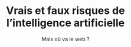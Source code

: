 ---
layout: post
title: "Vrais et faux risques de l’intelligence artificielle"
link: https://maisouvaleweb.fr/vrais-et-faux-risques-de-lintelligence-artificielle/
author: Mais où va le web ?
published_date: 07/10/2024
description: "Ceux qui suivent depuis un moment les développements de l’intelligence artificielle (ia) l’auront noté : c’est de manière cyclique que surgissent d’une part les bouquets de promesses, de l’autre les peurs et les doutes. Ainsi la décennie 2010 aura suscité tous les espoirs, après la sortie d’un long « hiver de l’ia » et l’émergence des modèles d’apprentissage profond. Dès 2015, une rafale de critiques vient néanmoins plomber l’ambiance, pointant les controverses sociotechniques liées à ces progrès, le tout alimenté de nombreux ouvrages en sciences humaines et en France, la publication du très lu Rapport Villani. Un nouveau cycle de promesses s’amorce à l’orée de l’année 2023, avec le déploiement des grands modèles de langage, aussitôt suivi de questionnements quant à leurs impacts social et environnemental. De ce mouvement de balancier, nous pourrions espérer une plus grande maturité collective dans l’appréhension commune des enjeux liés à l’ia. Celle-ci est loin d’être acquise. Dans la cacophonie médiatique comme dans le fond des sujets, l’appréhension et la hiérarchisation des risques de l’intelligence artificielle vise souvent à côté, et les réponses aux antédiluviennes questions sur les dégâts du progrès sont toujours attendues.
 Nous souhaitons avec ce texte, réarmer le débat sur l’ia en portant l’attention – un peu arbitrairement peut-être –  sur cinq angles morts qui le polluent actuellement."
language: fr
categories: "Liens"
tags: "ia éthique"
og-tags: "07/10/2024"
permalink: /:categories/:year/:month/:day/:title/
---